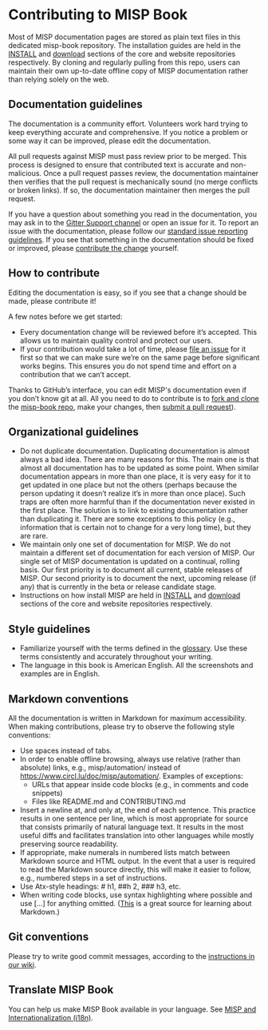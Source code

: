 # Contributing to MISP Book

Most of MISP documentation pages are stored as plain text files in this dedicated misp-book repository. 
The installation guides are held in the [INSTALL](https://github.com/MISP/MISP/tree/2.4/INSTALL) and [download](https://www.misp-project.org/download/) sections of the core and website repositories respectively.
By cloning and regularly pulling from this repo, users can maintain their own up-to-date offline copy of MISP documentation rather than relying solely on the web.

## Documentation guidelines

The documentation is a community effort. Volunteers work hard trying to keep everything accurate and comprehensive. 
If you notice a problem or some way it can be improved, please edit the documentation.

All pull requests against MISP must pass review prior to be merged. This process is designed to ensure that contributed text is accurate and non-malicious. 
Once a pull request passes review, the documentation maintainer then verifies that the pull request is mechanically sound (no merge conflicts or broken links). If so, the documentation maintainer then merges the pull request. 

If you have a question about something you read in the documentation, you may ask in to the [Gitter Support channel](https://gitter.im/MISP/Support) or open an issue for it. To report an issue with the documentation, please follow our [standard issue reporting guidelines](). If you see that something in the documentation should be fixed or improved, please [contribute the change](#how-to-contribute) yourself. 

## How to contribute

Editing the documentation is easy, so if you see that a change should be made, please contribute it!

A few notes before we get started:

- Every documentation change will be reviewed before it’s accepted. This allows us to maintain quality control and protect our users.
- If your contribution would take a lot of time, please [file an issue](https://github.com/MISP/misp-book/issues) for it first so that we can make sure we’re on the same page before significant works begins. This ensures you do not spend time and effort on a contribution that we can’t accept. 

Thanks to GitHub’s interface, you can edit MISP's documentation even if you don’t know git at all. All you need to do to contribute is to [fork and clone](https://guides.github.com/activities/forking/) the [misp-book repo](https://github.com/MISP/misp-book/), make your changes, then [submit a pull request](https://help.github.com/articles/using-pull-requests/)).


## Organizational guidelines

- Do not duplicate documentation. Duplicating documentation is almost always a bad idea. There are many reasons for this. The main one is that almost all documentation has to be updated as some point. When similar documentation appears in more than one place, it is very easy for it to get updated in one place but not the others (perhaps because the person updating it doesn’t realize it’s in more than once place). Such traps are often more harmful than if the documentation never existed in the first place. The solution is to link to existing documentation rather than duplicating it. There are some exceptions to this policy (e.g., information that is certain not to change for a very long time), but they are rare.
- We maintain only one set of documentation for MISP. We do not maintain a different set of documentation for each version of MISP. Our single set of MISP documentation is updated on a continual, rolling basis. Our first priority is to document all current, stable releases of MISP. Our second priority is to document the next, upcoming release (if any) that is currently in the beta or release candidate stage.
- Instructions on how install MISP are held in [INSTALL](https://github.com/MISP/MISP/tree/2.4/INSTALL) and [download](https://www.misp-project.org/download/) sections of the core and website repositories respectively. 

## Style guidelines

- Familiarize yourself with the terms defined in the [glossary](https://www.circl.lu/doc/misp/GLOSSARY.html). Use these terms consistently and accurately throughout your writing.
- The language in this book is American English. All the screenshots and examples are in English.

## Markdown conventions

All the documentation is written in Markdown for maximum accessibility. When making contributions, please try to observe the following style conventions:

- Use spaces instead of tabs.
- In order to enable offline browsing, always use relative (rather than absolute) links, e.g., misp/automation/ instead of https://www.circl.lu/doc/misp/automation/. Examples of exceptions:
    - URLs that appear inside code blocks (e.g., in comments and code snippets)
    - Files like README.md and CONTRIBUTING.md
- Insert a newline at, and only at, the end of each sentence. This practice results in one sentence per line, which is most appropriate for source that consists primarily of natural language text. It results in the most useful diffs and facilitates translation into other languages while mostly preserving source readability.
- If appropriate, make numerals in numbered lists match between Markdown source and HTML output. In the event that a user is required to read the Markdown source directly, this will make it easier to follow, e.g., numbered steps in a set of instructions.
- Use Atx-style headings: # h1, ##h 2, ### h3, etc.
- When writing code blocks, use syntax highlighting where possible and use [...] for anything omitted.
([This](https://daringfireball.net/projects/markdown/) is a great source for learning about Markdown.)

## Git conventions

Please try to write good commit messages, according to the [instructions in our wiki](https://github.com/MISP/MISP/wiki/CommitMessageBestPractices).

## Translate MISP Book

You can help us make MISP Book available in your language. See [MISP and Internationalization (i18n)](https://www.circl.lu/doc/misp/translation/).
